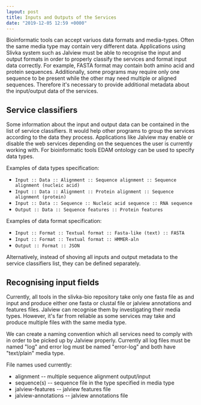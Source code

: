 ```yaml
---
layout: post
title: Inputs and Outputs of the Services
date: "2019-12-05 12:59 +0000"
---
```


Bioinformatic tools can accept variuos data formats and media-types.
Often the same media type may contain very different data. Applications
using Slivka system such as Jalview must be able to recognise the
input and output formats in order to properly classify the services
and format input data correctly.
For example, FASTA format may contain both amino acid and protein
sequences. Additionally, some programs may require only one
sequence to be present while the other may need multiple or aligned sequences.
Therefore it's necessary to provide additional metadata about the input/output
data of the services.

Service classifiers
-------------------
Some information about the input and output data can be contained in the
list of service classifiers. It would help other programs to group the
services according to the data they process. Applications like Jalview
may enable or disable the web services depending on the sequences the
user is currently working with. For bioinformatic tools EDAM ontology can
be used to specify data types.

Examples of data types specification: 

- `Input :: Data :: Alignment :: Sequence alignment :: Sequence alignment (nucleic acid)`
- `Input :: Data :: Alignment :: Protein alignment :: Sequence alignment (protein)`
- `Input :: Data :: Sequence :: Nucleic acid sequence :: RNA sequence`
- `Output :: Data :: Sequence features :: Protein features`

Examples of data format specification: 

- `Input :: Format :: Textual format :: Fasta-like (text) :: FASTA`
- `Input :: Format :: Textual format :: HMMER-aln`
- `Output :: Format :: JSON`

Alternatively, instead of shoving all inputs and output metadata to the service
classifiers list, they can be defined separately.   

Recognising input fields
------------------------
Currently, all tools in the slivka-bio repository take only one fasta file as
and input and produce either one fasta or clustal file or jalview annotations
and features files. Jalview can recognise them by investigating their media types.
However, it's far from reliable as some services may take and produce multiple
files with the same media type.

We can create a naming convention which all services need to comply with in order
to be picked up by Jalview properly. Currently all log files must be named "log"
and error log must be named "error-log" and both have "text/plain" media type.

File names used currently:

- alignment -- multiple sequence alignment output/input
- sequence(s) -- sequence file in the type specified in media type
- jalview-features -- jalview features file
- jalview-annotations -- jalview annotations file

